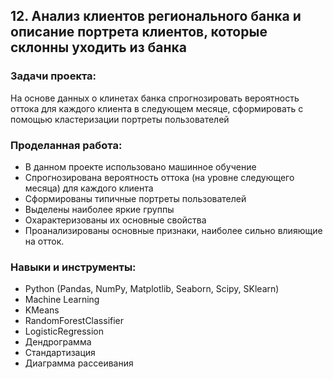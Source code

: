 ## 12. Анализ клиентов регионального банка и описание портрета клиентов, которые склонны уходить из банка

### Задачи проекта:
На основе данных о клинетах банка спрогнозировать вероятность оттока для каждого клиента в следующем месяце, сформировать с помощью кластеризации портреты пользователей

### Проделанная работа:

- В данном проекте использовано машинное обучение
- Спрогнозирована вероятность оттока (на уровне следующего месяца) для каждого клиента
- Сформированы типичные портреты пользователей
- Выделены наиболее яркие группы
- Охарактеризованы их основные свойства
- Проанализированы основные признаки, наиболее сильно влияющие на отток.

### Навыки и инструменты:

- Python (Pandas, NumPy, Matplotlib, Seaborn, Scipy, SKlearn)
- Machine Learning
- KMeans
- RandomForestClassifier
- LogisticRegression
- Дендрограмма
- Стандартизация
- Диаграмма рассеивания
